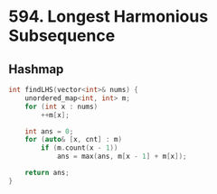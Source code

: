 # 594. Longest Harmonious Subsequence

## Hashmap

```cpp
int findLHS(vector<int>& nums) {
    unordered_map<int, int> m;
    for (int x : nums)
        ++m[x];

    int ans = 0;
    for (auto& [x, cnt] : m)
        if (m.count(x - 1))
            ans = max(ans, m[x - 1] + m[x]);

    return ans;
}
```
